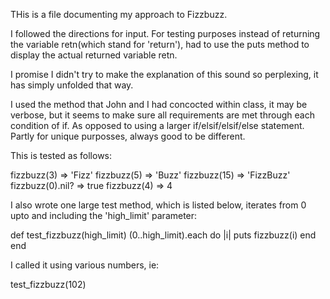 THis is a file documenting my approach to Fizzbuzz.

I followed the directions for input.  For testing purposes instead of returning the variable retn(which stand for 'return'), had to use the puts method to display the actual returned variable retn.

I promise I didn't try to make the explanation of this sound so perplexing, it has simply unfolded that way.

I used the method that John and I had concocted within class, it may be verbose, but it seems to make sure all requirements are met through each condition of if.  As opposed to using a larger if/elsif/elsif/else statement.  Partly for unique purposses, always good to be different.

This is tested as follows:

fizzbuzz(3)  => 'Fizz'
fizzbuzz(5)  => 'Buzz'
fizzbuzz(15) => 'FizzBuzz'
fizzbuzz(0).nil? => true
fizzbuzz(4) => 4

I also wrote one large test method, which is listed below, iterates from 0 upto and including the 'high_limit' parameter:

def test_fizzbuzz(high_limit)
  (0..high_limit).each do |i|
    puts fizzbuzz(i)
  end
end


I called it using various numbers, ie:

test_fizzbuzz(102)
